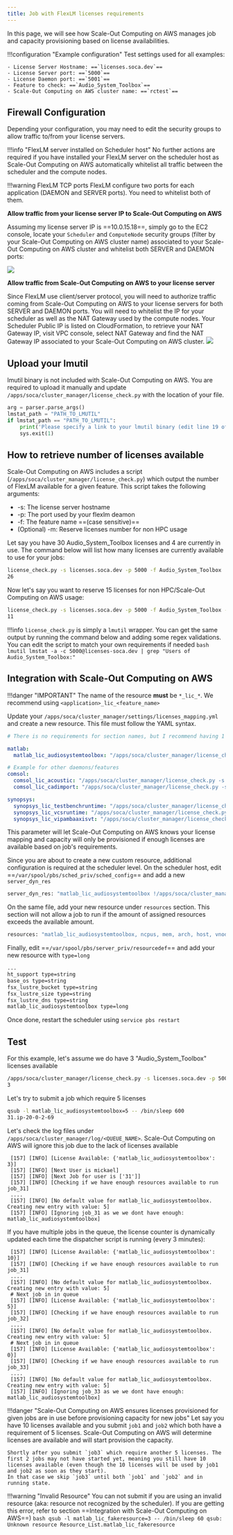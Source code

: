 ```yaml
---
title: Job with FlexLM licenses requirements
---
```


In this page, we will see how Scale-Out Computing on AWS manages job and capacity provisioning based on license availabilities.

!!!configuration "Example configuration"
    Test settings used for all examples:
    
    - License Server Hostname: ==`licenses.soca.dev`==
    - License Server port: ==`5000`==
    - License Daemon port: ==`5001`==
    - Feature to check: ==`Audio_System_Toolbox`==
    - Scale-Out Computing on AWS cluster name: ==`rctest`==



## Firewall Configuration
Depending your configuration, you may need to edit the security groups to allow traffic to/from your license servers.

!!!info "FlexLM server installed on Scheduler host"
    No further actions are required if you have installed your FlexLM server on the scheduler host as Scale-Out Computing on AWS automatically whitelist all traffic between the scheduler and the compute nodes.

!!!warning FlexLM TCP ports
    FlexLM configure two ports for each application (DAEMON and SERVER ports). You need to whitelist both of them.

**Allow traffic from your license server IP to Scale-Out Computing on AWS**

Assuming my license server IP is ==10.0.15.18==, simply go to the EC2 console, locate your `Scheduler` and `ComputeNode` security groups (filter by your Scale-Out Computing on AWS cluster name) associated to your Scale-Out Computing on AWS cluster and whitelist both SERVER and DAEMON ports:

![](../imgs/flexlm-1.png)

**Allow traffic from Scale-Out Computing on AWS to your license server**

Since FlexLM use client/server protocol, you will need to authorize traffic coming from Scale-Out Computing on AWS to your license servers for both SERVER and DAEMON ports. You will need to whitelist the IP for your scheduler as well as the NAT Gateway used by the compute nodes.
Your Scheduler Public IP is listed on CloudFormation, to retrieve your NAT Gateway IP, visit VPC console, select NAT Gateway and find the NAT Gateway IP associated to your Scale-Out Computing on AWS cluster.
![](../imgs/flexlm-2.png)

## Upload your lmutil

lmutil binary is not included with Scale-Out Computing on AWS. You are required to upload it manually and update `/apps/soca/cluster_manager/license_check.py` with the location of your file.

```python hl_lines="2"
arg = parser.parse_args()
lmstat_path = "PATH_TO_LMUTIL"
if lmstat_path == "PATH_TO_LMUTIL":
    print('Please specify a link to your lmutil binary (edit line 19 of this file')
    sys.exit(1)
```

## How to retrieve number of licenses available
Scale-Out Computing on AWS includes a script (`/apps/soca/cluster_manager/license_check.py`) which output the number of FlexLM available for a given feature. This script takes the following arguments:
    
- -s: The license server hostname
- -p: The port used by your flexlm deamon
- -f: The feature name ==(case sensitive)==
- (Optional) -m: Reserve licenses number for non HPC usage
    
Let say you have 30 Audio_System_Toolbox licenses and 4 are currently in use. The command below will list how many licenses are currently available to use for your jobs:
```bash
license_check.py -s licenses.soca.dev -p 5000 -f Audio_System_Toolbox
26
```
Now let's say you want to reserve 15 licenses for non HPC/Scale-Out Computing on AWS usage:
```bash
license_check.py -s licenses.soca.dev -p 5000 -f Audio_System_Toolbox -m 15 
11
```

!!!info 
    `license_check.py` is simply a `lmutil` wrapper. You can get the same output by running the command below and adding some regex validations. You can edit the script to match your own requirements if needed
    ```bash
    lmutil lmstat -a -c 5000@licenses-soca.dev | grep "Users of Audio_System_Toolbox:"
    ```

## Integration with Scale-Out Computing on AWS

!!!danger "IMPORTANT"
    The name of the resource **must** be `*_lic_*`. We recommend using `<application>_lic_<feature_name>`

Update your `/apps/soca/cluster_manager/settings/licenses_mapping.yml` and create a new resource. This file must follow the YAML syntax. 

```yaml hl_lines="4"
# There is no requirements for section names, but I recommend having 1 section = 1 application

matlab:
  matlab_lic_audiosystemtoolbox: "/apps/soca/cluster_manager/license_check.py -s licenses.soca.dev -p 5000 -f Audio_System_Toolbox"

# Example for other daemons/features
comsol:
  comsol_lic_acoustic: "/apps/soca/cluster_manager/license_check.py -s licenses.soca.dev -p 27718 -f ACOUSTICS"
  comsol_lic_cadimport: "/apps/soca/cluster_manager/license_check.py -s licenses.soca.dev -p 27718 -f CADIMPORT"

synopsys:
  synopsys_lic_testbenchruntime: "/apps/soca/cluster_manager/license_check.py -s licenses.soca.dev -p 27020 -f VT_TestbenchRuntime"
  synopsys_lic_vcsruntime: "/apps/soca/cluster_manager/license_check.py -s licenses.soca.dev -p 27020 -f VCSRuntime_Net"
  synopsys_lic_vipambaaxisvt: "/apps/soca/cluster_manager/license_check.py -s licenses.soca.dev -p 27020 -f VIP-AMBA-AXI-SVT"
```

This parameter will let Scale-Out Computing on AWS knows your license mapping and capacity will only be provisioned if enough licenses are available based on job's requirements.
    
Since you are about to create a new custom resource, additional configuration is required at the scheduler level.
On the scheduler host, edit ==`/var/spool/pbs/sched_priv/sched_config`== and add a new `server_dyn_res`

```bash
server_dyn_res: "matlab_lic_audiosystemtoolbox !/apps/soca/cluster_manager/license_check.py -s licenses.soca.dev -p 5000 -f Audio_System_Toolbox"
```

On the same file, add your new resource under `resources` section. This section will not allow a job to run if the amount of assigned resources exceeds the available amount.

```bash
resources: "matlab_lic_audiosystemtoolbox, ncpus, mem, arch, host, vnode, aoe, eoe, compute_node"
```

Finally, edit ==`/var/spool/pbs/server_priv/resourcedef`== and add your new resource with `type=long`

```bash hl_lines="7"
...
ht_support type=string
base_os type=string
fsx_lustre_bucket type=string
fsx_lustre_size type=string
fsx_lustre_dns type=string
matlab_lic_audiosystemtoolbox type=long
```

Once done, restart the scheduler using `service pbs restart`
 
## Test 

For this example, let's assume we do have 3 "Audio_System_Toolbox" licenses available
```bash
/apps/soca/cluster_manager/license_check.py -s licenses.soca.dev -p 5000 -f Audio_System_Toolbox
3
```

Let's try to submit a job which require 5 licenses

```bash
qsub -l matlab_lic_audiosystemtoolbox=5 -- /bin/sleep 600
31.ip-20-0-2-69
```

Let's check the log files under `/apps/soca/cluster_manager/log/<QUEUE_NAME>`. Scale-Out Computing on AWS will ignore this job due to the lack of licenses available

```text hl_lines="1 6 7"
 [157] [INFO] [License Available: {'matlab_lic_audiosystemtoolbox': 3}]
 [157] [INFO] [Next User is mickael]
 [157] [INFO] [Next Job for user is ['31']]
 [157] [INFO] [Checking if we have enough resources available to run job_31]
 ....
 [157] [INFO] [No default value for matlab_lic_audiosystemtoolbox. Creating new entry with value: 5]
 [157] [INFO] [Ignoring job_31 as we we dont have enough: matlab_lic_audiosystemtoolbox]
```

If you have multiple jobs in the queue, the license counter is dynamically updated each time the dispatcher script is running (every 3 minutes):
```text hl_lines="1 6 11"
 [157] [INFO] [License Available: {'matlab_lic_audiosystemtoolbox': 10}]
 [157] [INFO] [Checking if we have enough resources available to run job_31]
 ....
 [157] [INFO] [No default value for matlab_lic_audiosystemtoolbox. Creating new entry with value: 5]
 # Next job in in queue
 [157] [INFO] [License Available: {'matlab_lic_audiosystemtoolbox': 5}]
 [157] [INFO] [Checking if we have enough resources available to run job_32]
 ....
 [157] [INFO] [No default value for matlab_lic_audiosystemtoolbox. Creating new entry with value: 5]
 # Next job in in queue
 [157] [INFO] [License Available: {'matlab_lic_audiosystemtoolbox': 0}]
 [157] [INFO] [Checking if we have enough resources available to run job_33]
 ....
 [157] [INFO] [No default value for matlab_lic_audiosystemtoolbox. Creating new entry with value: 5]
 [157] [INFO] [Ignoring job_33 as we we dont have enough: matlab_lic_audiosystemtoolbox]
```

!!!danger "Scale-Out Computing on AWS ensures licenses provisioned for given jobs are in use before provisioning capacity for new jobs"
    Let say you have 10 licenses available and you submit `job1` and `job2` which both have a requirement of 5 licenses. Scale-Out Computing on AWS will determine licenses are available and will start provision the capacity. 
    
    Shortly after you submit `job3` which require another 5 licenses. The first 2 jobs may not have started yet, meaning you still have 10 licenses available (even though the 10 licenses will be used by job1 and job2 as soon as they start). 
    In that case we skip `job3` until both `job1` and `job2` and in running state.
    

!!!warning "Invalid Resource"
    You can not submit if you are using an invalid resource (aka: resource not recognized by the scheduler). If you are getting this error, refer to section ==Integration with Scale-Out Computing on AWS==)
    ```bash
    qsub -l matlab_lic_fakeresource=3 -- /bin/sleep 60
    qsub: Unknown resource Resource_List.matlab_lic_fakeresource
    ```